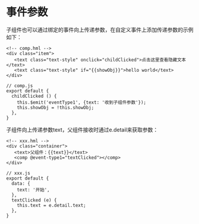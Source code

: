 # 事件参数<a name="ZH-CN_TOPIC_0000001164130780"></a>

子组件也可以通过绑定的事件向上传递参数，在自定义事件上添加传递参数的示例如下：

```
<!-- comp.hml -->
<div class="item">  
   <text class="text-style" onclick="childClicked">点击这里查看隐藏文本</text> 
   <text class="text-style" if="{{showObj}}">hello world</text> 
</div>
```

```
// comp.js
export default { 
  childClicked () {
    this.$emit('eventType1', {text: '收到子组件参数'});
    this.showObj = !this.showObj;
  },
}
```

子组件向上传递参数text，父组件接收时通过e.detail来获取参数：

```
<!-- xxx.hml -->
<div class="container">  
   <text>父组件：{{text}}</text> 
   <comp @event-type1="textClicked"></comp>  
</div>
```

```
// xxx.js
export default { 
  data: {
    text: '开始',
  },
  textClicked (e) {
    this.text = e.detail.text;
  },
}
```

